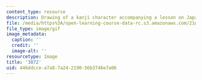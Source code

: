 ```yaml
---
content_type: resource
description: Drawing of a kanji character accompanying a lesson on Japanese.
file: /media/https%3A/open-learning-course-data-rc.s3.amazonaws.com/21g-504-japanese-iv-spring-2009/446ddccea7a87a24219056b3746e7a06_3072.gif
file_type: image/gif
image_metadata:
  caption: ''
  credit: ''
  image-alt: ''
resourcetype: Image
title: '3072'
uid: 446ddcce-a7a8-7a24-2190-56b3746e7a06
---
```

